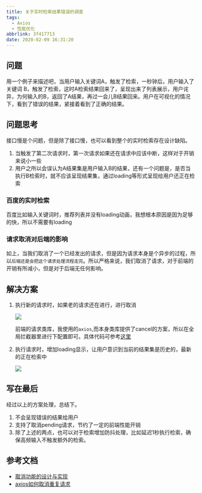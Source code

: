 ```yaml
---
title: 关于实时检索结果错误的调查
tags:
  - Axios
  - 性能优化
abbrlink: 3f417713
date: 2020-02-09 16:31:20
---
```


## 问题
用一个例子来描述吧，当用户输入关键词A，触发了检索，一秒钟后，用户输入了关键词 B，触发了检索，这时A检索结果回来了，呈现出来了列表展示，用户诧异，为何输入的B，返回了A结果，再过一会儿B结果回来。用户在可视化的情况下，看到了错误的结果，紧接着看到了正确的结果。

## 问题思考
接口慢是个问题，但是除了接口慢，也可以看到整个的实时检索存在设计缺陷。

1. 当触发了第二次请求时，第一次请求如果还在请求中应该中断，这样对于开销来说小一些
2. 用户之所以会误认为A结果集是用户输入B的结果，还有一个问题是，是否当执行B检索时，就不应该呈现结果集，通过loading等形式呈现给用户还正在检索

### 百度的实时检索
百度比如输入关键词时，推荐列表并没有loading动画，我想根本原因是因为足够的快，所以不需要有loading

### 请求取消对后端的影响
如上，当我们取消了一个已经发出的请求，但是因为请求本身是个异步的过程，所以`后端还是会把这个请求处理流程走完`。所以严格来说，我们取消了请求，对于前端的开销有所减小，但是对于后端无任何影响。

## 解决方案

1.  执行新的请求时，如果老的请求还在进行，进行取消

	![](https://i.imgur.com/mrPXGy6.png)

    前端的请求类库，我使用的`axios`,而本身类库提供了cancel的方案，所以在全局拦截器里进行下配置即可。具体代码可参考[这里](https://gist.github.com/alanhg/52d2a8a04e4695d158ec61ba7977cf3f)

2. 执行请求时，增加loading显示，让用户意识到当前的结果集是历史的，最新的正在检索中

	![](https://i.imgur.com/JxHqYQ1.png)

## 写在最后

经过以上的方案处理，总结下。

1. 不会呈现错误的结果给用户
2. 支持了取消pending请求，节约了一定的前端性能开销
3. 除了上述的两点，也可以对于检索增加防抖处理，比如延迟1秒执行检索，确保高频输入不触发额外的检索。

## 参考文档

- [取消功能的设计与实现](https://www.cnblogs.com/QianDingwei/p/11403916.html)
- [axios如何取消重复请求](https://segmentfault.com/a/1190000021290514)
